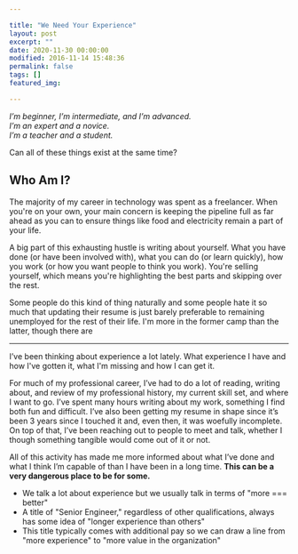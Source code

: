 ```yaml
---

title: "We Need Your Experience"
layout: post
excerpt: ""
date: 2020-11-30 00:00:00
modified: 2016-11-14 15:48:36
permalink: false
tags: []
featured_img:

---
```



*I’m beginner, I’m intermediate, and I’m advanced.*   
*I’m an expert and a novice.*  
*I’m a teacher and a student.*

Can all of these things exist at the same time?

## Who Am I?

The majority of my career in technology was spent as a freelancer. When you're on your own, your main concern is keeping the pipeline full as far ahead as you can to ensure things like food and electricity remain a part of your life.

A big part of this exhausting hustle is writing about yourself. What  you have done (or have been involved with), what you can do (or learn quickly), how you work (or how you want people to think you work). You're selling yourself, which means you're highlighting the best parts and skipping over the rest. 

Some people do this kind of thing naturally and some people hate it so much that updating their resume is just barely preferable to remaining unemployed for the rest of their life. I'm more in the former camp than the latter, though there are

---

I’ve been thinking about experience a lot lately. What experience I have and how I've gotten it, what I'm missing and how I can get it. 

For much of my professional career, I’ve had to do a lot of reading, writing about, and review of my professional history, my current skill set, and where I want to go. I’ve spent many hours writing about my work, something I find both fun and difficult. I’ve also been getting my resume in shape since it’s been 3 years since I touched it and, even then, it was woefully incomplete. On top of that, I’ve been reaching out to people to meet and talk, whether I though something tangible would come out of it or not.

All of this activity has made me more informed about what I’ve done and what I think I’m capable of than I have been in a long time. **This can be a very dangerous place to be for some.**

- We talk a lot about experience but we usually talk in terms of "more === better"
- A title of "Senior Engineer," regardless of other qualifications, always has some idea of "longer experience than others"
- This title typically comes with additional pay so we can draw a line from "more experience" to "more value in the organization"

